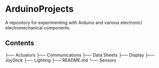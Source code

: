 # ArduinoProjects

A repository for experimenting with Arduino and various electronic/ electromechanical components.

## Contents
├── Actuators
├── Communications
├── Data Sheets
├── Display
├── JoyStick
├── Lighting
├── README.md
└── Sensors
